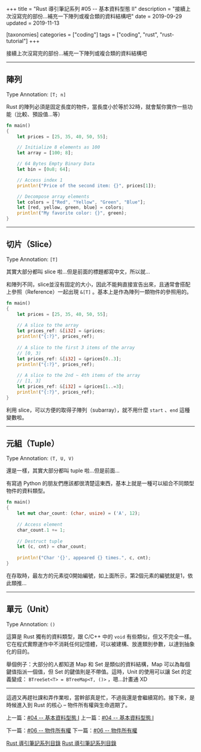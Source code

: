 +++
title = "Rust 導引筆記系列 #05 -- 基本資料型態 II"
description = "接續上次沒寫完的部份...補充一下陣列或複合類的資料結構吧"
date = 2019-09-29
updated = 2019-11-13

[taxonomies]
categories = ["coding"]
tags = ["coding", "rust", "rust-tutorial"]
+++

接續上次沒寫完的部份...補充一下陣列或複合類的資料結構吧

---

## 陣列

Type Annotation: `[T; n]`

Rust 的陣列必須是固定長度的物件，當長度小於等於32時，就會幫你實作一些功能（比較、預設值…等）

```rust
fn main()
{
    let prices = [25, 35, 40, 50, 55];

    // Initialize 8 elements as 100
    let array = [100; 8];

    // 64 Bytes Empty Binary Data
    let bin = [0u8; 64];

    // Access index 1
    println!("Price of the second item: {}", prices[1]);

    // Decompose array elements
    let colors = ["Red", "Yellow", "Green", "Blue"];
    let [red, yellow, green, blue] = colors;
    println!("My favorite color: {}", green);
}
```

---

## 切片（Slice）

Type Annotation: `[T]`

其實大部分都叫 slice 啦…但是前面的標題都寫中文，所以就...

和陣列不同，slice並沒有固定的大小，因此不能夠直接宣告出來，且通常會搭配上參照（Reference）一起出現 `&[T]` 。基本上是作為陣列一類物件的參照用的。

```rust
fn main()
{
    let prices = [25, 35, 40, 50, 55];
    
    // A slice to the array
    let prices_ref: &[i32] = &prices;
    println!("{:?}", prices_ref);
    
    // A slice to the first 3 items of the array
    // [0, 3)
    let prices_ref: &[i32] = &prices[0..3];
    println!("{:?}", prices_ref);
    
    // A slice to the 2nd ~ 4th items of the array
    // [1, 3]
    let prices_ref: &[i32] = &prices[1..=3];
    println!("{:?}", prices_ref);
}
```

利用 slice，可以方便的取得子陣列（subarray），就不用什麼 `start` 、`end` 這種變數啦。

---

## 元組（Tuple）

Type Annotation: `(T, U, V)`

還是一樣，其實大部分都叫 tuple 啦…但是前面...

有寫過 Python 的朋友們應該都很清楚這東西，基本上就是一種可以組合不同類型物件的資料類型。

```rust
fn main()
{
    let mut char_count: (char, usize) = ('A', 12);
    
    // Access element
    char_count.1 += 1;
    
    // Destruct tuple
    let (c, cnt) = char_count;
    
    println!("Char '{}', appeared {} times.", c, cnt);
}
```

在存取時，最左方的元素從0開始編號，如上面所示，第2個元素的編號就是1，依此類推...

---

## 單元（Unit）

Type Annotation: `()`

這算是 Rust 獨有的資料類型，跟 C/C++ 中的 `void` 有些類似，但又不完全一樣。它在程式實際運作中不消耗任何記憶體，可以被建構、放進類別參數，以達到抽象化的目的。

舉個例子：大部分的人都知道 Map 和 Set 是類似的資料結構，Map 可以為每個鍵值指派一個值，但 Set 的鍵值則是不帶值。這時，Unit 的使用可以讓 Set 的定義變成： `BTreeSet<T> = BTreeMap<T, ()>` ，嗯…計畫通 XD

---

這週又再趕社課和弄作業啦，當幹部真是忙，不過我還是會繼續寫的。接下來，是時候進入到 Rust 的核心 – 物件所有權與生命週期了。

上一篇：[#04 -- 基本資料型態 I](@/posts/2019-09-21-rust-tutorial-4.md)
上一篇：[#04 -- 基本資料型態 I](@/posts/2019-09-21-rust-tutorial-4.md)

下一篇：[#06 -- 物件所有權](@/posts/2019-10-09-rust-tutorial-6.md)
下一篇：[#06 -- 物件所有權](@/posts/2019-10-09-rust-tutorial-6.md)

[Rust 導引筆記系列目錄](@/pages/2019-09-07-rust-index.md)
[Rust 導引筆記系列目錄](@/pages/2019-09-07-rust-index.md)
